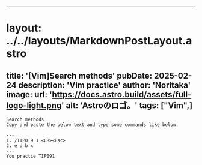 
---
# layout: ../../layouts/MarkdownPostLayout.astro
title: '[Vim]Search methods'
pubDate: 2025-02-24
description: 'Vim practice'
author: 'Noritaka'
image:
    url: 'https://docs.astro.build/assets/full-logo-light.png'
    alt: 'Astroのロゴ。'
tags: ["Vim",]
---


```
Search methods 
Copy and paste the below text and type some commands like below.

---
1. /TIP0 9 1 <CR><Esc>
2. e d b x 
---
You practie TIP091
```
